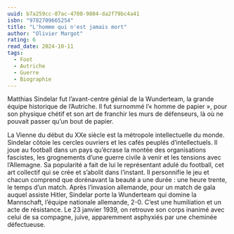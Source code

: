 ```yaml
---
uuid: b7a259cc-87ac-4708-9804-da2f79bc4a41
isbn: "9782709665254"
title: "L'homme qui n'est jamais mort"
author: "Olivier Margot"
rating: 6
read_date: 2024-10-11
tags:
  - Foot
  - Autriche
  - Guerre
  - Biographie
---
```


Matthias Sindelar fut l’avant-centre génial de la Wunderteam, la grande équipe historique de l’Autriche. Il fut surnommé l’« homme de papier », pour son physique chétif et son art de franchir les murs de défenseurs, là où ne pouvait passer qu’un bout de papier.

La Vienne du début du XXe siècle est la métropole intellectuelle du monde. Sindelar côtoie les cercles ouvriers et les cafés peuplés d’intellectuels. Il joue au football dans un pays qu’écrase la montée des organisations fascistes, les grognements d’une guerre civile à venir et les tensions avec l’Allemagne.
Sa popularité a fait de lui le représentant adulé du football, cet art collectif qui se crée et s’abolit dans l’instant. Il personnifie le jeu et chacun comprend que dorénavant la beauté a une durée : une heure trente, le temps d’un match.
Après l’invasion allemande, pour un match de gala auquel assiste Hitler, Sindelar porte la Wunderteam qui domine la Mannschaft, l’équipe nationale allemande, 2-0. C’est une humiliation et un acte de résistance.
Le 23 janvier 1939, on retrouve son corps inanimé avec celui de sa compagne, juive, apparemment asphyxiés par une cheminée défectueuse.
